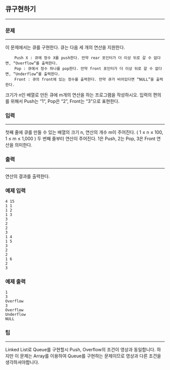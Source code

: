 ## 큐구현하기
***
### 문제
***
이 문제에서는 큐를 구현한다. 큐는 다음 세 개의 연산을 지원한다.
```
    Push X : 큐에 정수 X를 push한다. 만약 rear 포인터가 더 이상 뒤로 갈 수 없다면, “Overflow”를 출력한다.
    Pop : 큐에서 정수 하나를 pop한다. 만약 front 포인터가 더 이상 뒤로 갈 수 없다면, “Underflow”를 출력한다.
    Front : 큐의 front에 있는 정수를 출력한다. 만약 큐가 비어있다면 “NULL”을 출력한다.
```
크기가 n인 배열로 만든 큐에 m개의 연산을 하는 프로그램을 작성하시오. 입력의 편의를 위해서 Push는 “1”, Pop은 “2”, Front는 “3”으로 표현한다.

 

### 입력
***
첫째 줄에 큐를 만들 수 있는 배열의 크기 n, 연산의 개수 m이 주어진다. ( 1 ≤ n ≤ 100, 1 ≤ m ≤ 1,000 ) 두 번째 줄부터 연산이 주어진다. 1은 Push, 2는 Pop, 3은 Front 연산을 의미한다.  

### 출력
***
연산의 결과를 출력한다.

### 예제 입력
```
4 15
1 1
1 2
1 3
3
2
2
3
1 4
1 5
3
2
2
1 6
2
3
```
### 예제 출력
```
1
3
Overflow
3
Overflow
Underflow
NULL
```

### 팁
***
Linked List로 Queue를 구현할시 Push, Overflow의 조건이 영상과 동일합니다. 하지만 이 문제는 Array를 이용하여 Queue를 구현하는 문제이므로 영상과 다른 조건을 생각하셔야합니다.  
